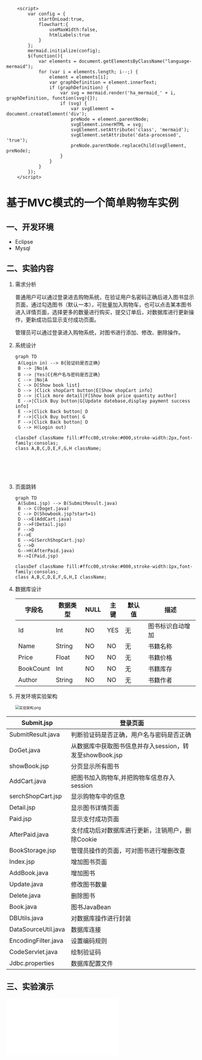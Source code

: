         <script>
            var config = {
                startOnLoad:true,
                flowchart:{
                    useMaxWidth:false,
                    htmlLabels:true
                }
            };
            mermaid.initialize(config);
            $(function(){
                var elements = document.getElementsByClassName("language-mermaid");
                for (var i = elements.length; i--;) {
                    element = elements[i];
                    var graphDefinition = element.innerText;
                    if (graphDefinition) {
                        var svg = mermaid.render('ha_mermaid_' + i, graphDefinition, function(svg){});
                        if (svg) {
                            var svgElement = document.createElement('div');
                            preNode = element.parentNode;
                            svgElement.innerHTML = svg;
                            svgElement.setAttribute('class', 'mermaid');
                            svgElement.setAttribute('data-processed', 'true');
                            preNode.parentNode.replaceChild(svgElement, preNode);
                        }
                    }
                }
            });
        </script>

# 基于MVC模式的一个简单购物车实例

##  一、开发环境

- Eclipse
- Mysql

## 二、实验内容

1. 需求分析

   普通用户可以通过登录进去购物系统，在验证用户名密码正确后进入图书显示页面，通过勾选图书（默认一本），可批量加入购物车，也可以点击某本图书进入详情页面，选择更多的数量进行购买，提交订单后，对数据库进行更新操作，更新成功后显示支付成功页面。

   管理员可以通过登录进入购物系统，对图书进行添加、修改、删除操作。

2. 系统设计

   ```
   graph TD
   	A(Login in) --> B{验证码是否正确}
   	B --> |No|A
   	B --> |Yes|C{用户名与密码是否正确}
   	C --> |No|A
   	C --> D[Show book list]
   	D --> |Click shopCart button|E[Show shopCart info]
   	D --> |Click more detail|F[Show book price quantity author]
   	E -->|Click Buy button|G[Update datebase,display payment success info]
   	E -->|Click Back button| D
   	F -->|Click Buy button| G
   	F -->|Click Back button| D
   	G --> H(Login out)
   
   classDef className fill:#ffcc00,stroke:#000,stroke-width:2px,font-family:consolas;
   class A,B,C,D,E,F,G,H className;
   	
   
   
   	
   	
   ```
3. 页面跳转
   

   ```
   graph TD
   	A(Submi.jsp) --> B(SubmitResult.java)
   	B --> C(Doget.java)
   	C --> D(Showbook.jsp?start=1)
   	D -->E(AddCart.java)
   	D -->F(Detail.jsp)
   	F -->D
   	F-->E
   	E -->G(SerchShopCart.jsp)
   	G -->D
   	G-->H(AfterPaid.java)
   	H-->I(Paid.jsp)
   
   classDef className fill:#ffcc00,stroke:#000,stroke-width:1px,font-family:consolas;
   class A,B,C,D,E,F,G,H,I className;
   ```

   

4. 数据库设计

      | 字段名    | 数据类型 | NULL | 主键 | 默认值 | 描述             |
      | --------- | -------- | ---- | ---- | ------ | ---------------- |
      | Id        | Int      | NO   | YES  | 无     | 图书标识自动增加 |
      | Name      | String   | NO   | NO   | 无     | 书籍名称         |
      | Price     | Float    | NO   | NO   | 无     | 书籍价格         |
      | BookCount | Int      | NO   | NO   | 无     | 书籍库存         |
      | Author    | String   | NO   | NO   | 无     | 书籍作者         |

   

5. 开发环境实验架构

   <img src="https://i.loli.net/2020/05/28/qKWIFMEPxb8QYok.png" alt="实验架构.png" style="zoom:67%;" />

| **Submit.jsp**      | **登录页面**                                            |
| ------------------- | ------------------------------------------------------- |
| SubmitResult.java   | 判断验证码是否正确，用户名与密码是否正确                |
| DoGet.java          | 从数据库中获取图书信息并存入session，转发至showBook.jsp |
| showBook.jsp        | 分页显示所有图书                                        |
| AddCart.java        | 把图书加入购物车,并把购物车信息存入session              |
| serchShopCart.jsp   | 显示购物车中的信息                                      |
| Detail.jsp          | 显示图书详情页面                                        |
| Paid.jsp            | 显示支付成功页面                                        |
| AfterPaid.java      | 支付成功后对数据库进行更新，注销用户，删除Cookie        |
| BookStorage.jsp     | 管理员操作的页面，可对图书进行增删改查                  |
| Index.jsp           | 增加图书页面                                            |
| AddBook.java        | 增加图书                                                |
| Update.java         | 修改图书数量                                            |
| Delete.java         | 删除图书                                                |
| Book.java           | 图书JavaBean                                            |
| DBUtils.java        | 对数据库操作进行封装                                    |
| DataSourceUtil.java | 数据库连接                                              |
| EncodingFilter.java | 设置编码规则                                            |
| CodeServlet.java    | 绘制验证码                                              |
| Jdbc.properties     | 数据库配置文件                                          |

## 三、实验演示

<iframe src="//player.bilibili.com/player.html?aid=925561380&bvid=BV14T4y137Uk&cid=189211982&page=1" scrolling="no" border="0" frameborder="no" framespacing="0" allowfullscreen="true"> </iframe>

